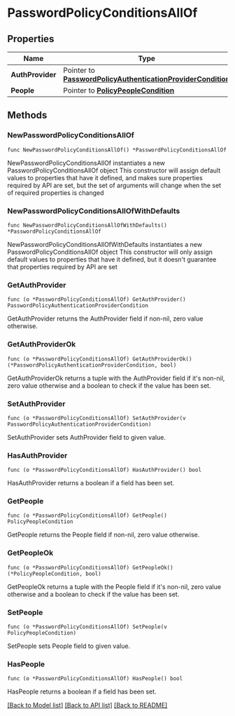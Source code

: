 # PasswordPolicyConditionsAllOf

## Properties

Name | Type | Description | Notes
------------ | ------------- | ------------- | -------------
**AuthProvider** | Pointer to [**PasswordPolicyAuthenticationProviderCondition**](PasswordPolicyAuthenticationProviderCondition.md) |  | [optional] 
**People** | Pointer to [**PolicyPeopleCondition**](PolicyPeopleCondition.md) |  | [optional] 

## Methods

### NewPasswordPolicyConditionsAllOf

`func NewPasswordPolicyConditionsAllOf() *PasswordPolicyConditionsAllOf`

NewPasswordPolicyConditionsAllOf instantiates a new PasswordPolicyConditionsAllOf object
This constructor will assign default values to properties that have it defined,
and makes sure properties required by API are set, but the set of arguments
will change when the set of required properties is changed

### NewPasswordPolicyConditionsAllOfWithDefaults

`func NewPasswordPolicyConditionsAllOfWithDefaults() *PasswordPolicyConditionsAllOf`

NewPasswordPolicyConditionsAllOfWithDefaults instantiates a new PasswordPolicyConditionsAllOf object
This constructor will only assign default values to properties that have it defined,
but it doesn't guarantee that properties required by API are set

### GetAuthProvider

`func (o *PasswordPolicyConditionsAllOf) GetAuthProvider() PasswordPolicyAuthenticationProviderCondition`

GetAuthProvider returns the AuthProvider field if non-nil, zero value otherwise.

### GetAuthProviderOk

`func (o *PasswordPolicyConditionsAllOf) GetAuthProviderOk() (*PasswordPolicyAuthenticationProviderCondition, bool)`

GetAuthProviderOk returns a tuple with the AuthProvider field if it's non-nil, zero value otherwise
and a boolean to check if the value has been set.

### SetAuthProvider

`func (o *PasswordPolicyConditionsAllOf) SetAuthProvider(v PasswordPolicyAuthenticationProviderCondition)`

SetAuthProvider sets AuthProvider field to given value.

### HasAuthProvider

`func (o *PasswordPolicyConditionsAllOf) HasAuthProvider() bool`

HasAuthProvider returns a boolean if a field has been set.

### GetPeople

`func (o *PasswordPolicyConditionsAllOf) GetPeople() PolicyPeopleCondition`

GetPeople returns the People field if non-nil, zero value otherwise.

### GetPeopleOk

`func (o *PasswordPolicyConditionsAllOf) GetPeopleOk() (*PolicyPeopleCondition, bool)`

GetPeopleOk returns a tuple with the People field if it's non-nil, zero value otherwise
and a boolean to check if the value has been set.

### SetPeople

`func (o *PasswordPolicyConditionsAllOf) SetPeople(v PolicyPeopleCondition)`

SetPeople sets People field to given value.

### HasPeople

`func (o *PasswordPolicyConditionsAllOf) HasPeople() bool`

HasPeople returns a boolean if a field has been set.


[[Back to Model list]](../README.md#documentation-for-models) [[Back to API list]](../README.md#documentation-for-api-endpoints) [[Back to README]](../README.md)


